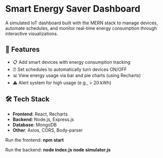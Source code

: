 # Smart Energy Saver Dashboard

A simulated IoT dashboard built with the MERN stack to manage devices, automate schedules, and monitor real-time energy consumption through interactive visualizations.

## 🚀 Features

- 📋 Add smart devices with energy consumption tracking
- ⏰ Set schedules to automatically turn devices ON/OFF
- 📊 View energy usage via bar and pie charts (using Recharts)
- ⚠️ Alert system for high usage (e.g., > 20 kWh)

## 🛠️ Tech Stack

- **Frontend**: React, Recharts
- **Backend**: Node.js, Express.js
- **Database**: MongoDB
- **Other**: Axios, CORS, Body-parser

Run the frontend:
**npm start**


Run the backend:
**node index.js**
**node simulator.js**


